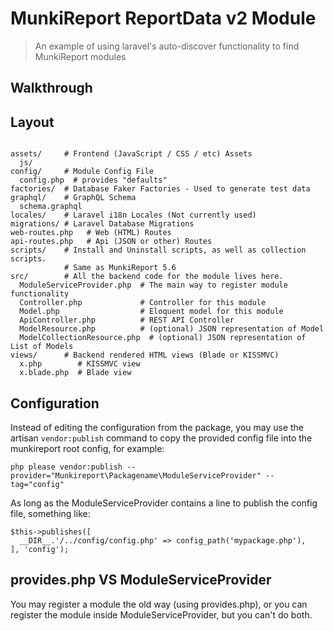 # MunkiReport ReportData v2 Module #

> An example of using laravel's auto-discover functionality to find MunkiReport modules

## Walkthrough ##

## Layout ##

```shell script

assets/     # Frontend (JavaScript / CSS / etc) Assets
  js/
config/     # Module Config File
  config.php  # provides "defaults"
factories/  # Database Faker Factories - Used to generate test data
graphql/    # GraphQL Schema
  schema.graphql
locales/    # Laravel i18n Locales (Not currently used)
migrations/ # Laravel Database Migrations
web-routes.php   # Web (HTML) Routes
api-routes.php   # Api (JSON or other) Routes
scripts/    # Install and Uninstall scripts, as well as collection scripts.
            # Same as MunkiReport 5.6
src/        # All the backend code for the module lives here.
  ModuleServiceProvider.php  # The main way to register module functionality
  Controller.php             # Controller for this module
  Model.php                  # Eloquent model for this module
  ApiController.php          # REST API Controller
  ModelResource.php          # (optional) JSON representation of Model
  ModelCollectionResource.php  # (optional) JSON representation of List of Models
views/      # Backend rendered HTML views (Blade or KISSMVC)
  x.php        # KISSMVC view
  x.blade.php  # Blade view
```

## Configuration ##

Instead of editing the configuration from the package, you may use the artisan `vendor:publish` command
to copy the provided config file into the munkireport root config, for example:

    php please vendor:publish --provider="Munkireport\Packagename\ModuleServiceProvider" --tag="config"

As long as the ModuleServiceProvider contains a line to publish the config file, something like:

    $this->publishes([
      __DIR__.'/../config/config.php' => config_path('mypackage.php'),
    ], 'config');

## provides.php VS ModuleServiceProvider ##

You may register a module the old way (using provides.php), or you can register the module inside
ModuleServiceProvider, but you can't do both.


